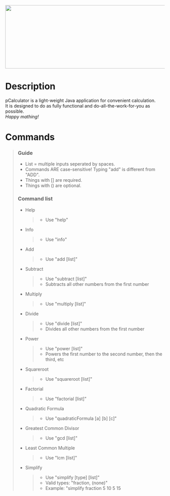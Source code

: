 <img src="http://ruthlessphysics.com/img/pcalculatorlogo.png" width="600" height="200"></img>

<h1>Description</h1>
pCalculator is a light-weight Java application for convenient calculation.<br>It is designed to do as fully functional and do-all-the-work-for-you as possible.<br><i>Happy mathing!</i>

<h1>Commands</h1>
<blockquote>
<h3>Guide</h3>
<ul>
<li>List = multiple inputs seperated by spaces.</li>
<li>Commands ARE case-sensitive! Typing "add" is different from "ADD".</li>
<li>Things with [] are required.</li>
<li>Things with () are optional.</li>
</ul>
<h3>Command list</h3>
<ul>

<li>Help</li>
<blockquote>
<ul>
<li>Use "help"</li>
</ul>
</blockquote>

<li>Info</li>
<blockquote>
<ul>
<li>Use "info"</li>
</ul>
</blockquote>

<li>Add</li>
<blockquote>
<ul>
<li>Use "add [list]"</li>
</ul>
</blockquote>

<li>Subtract</li>
<blockquote>
<ul>
<li>Use "subtract [list]"</li>
<li>Subtracts all other numbers from the first number</li>
</ul>
</blockquote>


<li>Multiply</li>
<blockquote>
<ul>
<li>Use "multiply [list]"</li>
</ul>
</blockquote>

<li>Divide</li>
<blockquote>
<ul>
<li>Use "divide [list]"</li>
<li>Divides all other numbers from the first number</li>
</ul>
</blockquote>

<li>Power</li>
<blockquote>
<ul>
<li>Use "power [list]"</li>
<li>Powers the first number to the second number, then the third, etc</li>
</ul>
</blockquote>

<li>Squareroot</li>
<blockquote>
<ul>
<li>Use "squareroot [list]"</li>
</ul>
</blockquote>

<li>Factorial</li>
<blockquote>
<ul>
<li>Use "factorial [list]"</li>
</ul>
</blockquote>

<li>Quadratic Formula</li>
<blockquote>
<ul>
<li>Use "quadraticFormula [a] [b] [c]"</li>
</ul>
</blockquote>

<li>Greatest Common Divisor</li>
<blockquote>
<ul>
<li>Use "gcd [list]"</li>
</ul>
</blockquote>

<li>Least Common Multiple</li>
<blockquote>
<ul>
<li>Use "lcm [list]"</li>
</ul>
</blockquote>

<li>Simplify</li>
<blockquote>
<ul>
<li>Use "simplify [type] [list]"</li>
<li>Valid types: "fraction, (none)"</li>
<li>Example: "simplify fraction 5 10 5 15</li>
</ul>
</blockquote>

</ul>
</blockquote>
